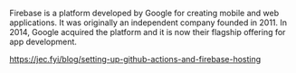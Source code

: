 Firebase is a platform developed by Google for creating mobile and web applications. It was originally an independent company founded in 2011. In 2014, Google acquired the platform and it is now their flagship offering for app development. 

https://jec.fyi/blog/setting-up-github-actions-and-firebase-hosting